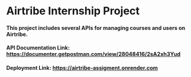 # Airtribe Internship Project

#### This project includes several APIs for managing courses and users on Airtribe.
#### API Documentation Link: https://documenter.getpostman.com/view/28048416/2sA2xh3Yud
#### Deployment Link: https://airtribe-assigment.onrender.com

